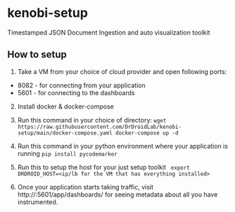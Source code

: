 # kenobi-setup
Timestamped JSON Document Ingestion and auto visualization toolkit

## How to setup
1. Take a VM from your choice of cloud provider and open following ports:
* 8082 - for connecting from your application
* 5601 - for connecting to the dashboards
2. Install docker & docker-compose
3. Run this command in your choice of directory:
`` wget https://raw.githubusercontent.com/DrDroidLab/kenobi-setup/main/docker-compose.yaml
   docker-compose up -d
``
4. Run this command in your python environment where your application is running
`` pip install pycodemarker ``

5. Run this to setup the host for your just setup toolkit
`` export DRDROID_HOST=<ip/lb for the VM that has everything installed>``

6. Once your application starts taking traffic, visit http://<ip>:5601/app/dashboards/ for seeing metadata about all you have instrumented. 
